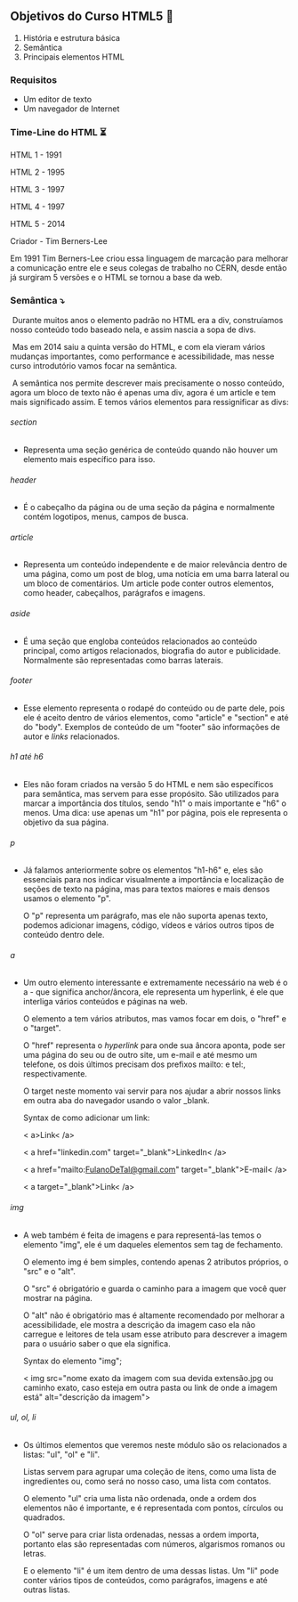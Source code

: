 ## Objetivos do Curso HTML5 :bookmark_tabs:

1. História e estrutura básica
2. Semântica
3. Principais elementos HTML

### Requisitos

- Um editor de texto
- Um navegador de Internet



### Time-Line do HTML :hourglass_flowing_sand:

HTML 1 - 1991

HTML 2 - 1995

HTML 3 - 1997

HTML 4 - 1997

HTML 5 - 2014

Criador - Tim Berners-Lee

Em 1991 Tim Berners-Lee criou essa linguagem de marcação para melhorar a comunicação entre ele e seus colegas de trabalho no CERN, desde então já surgiram 5 versões e o HTML se tornou a base da web.

### Semântica :arrow_heading_down:

​	Durante muitos anos o elemento padrão no HTML era a div, construíamos nosso conteúdo todo baseado nela, e assim nascia a sopa de divs.

​	Mas em 2014 saiu a quinta versão do HTML, e com ela vieram vários mudanças importantes, como performance e acessibilidade, mas nesse curso introdutório vamos focar na semântica.

​	A semântica nos permite descrever mais precisamente o nosso conteúdo, agora um bloco de texto não é apenas uma div, agora é um article e tem mais significado assim. E temos vários elementos para ressignificar as divs:

###### section

- Representa uma seção genérica de conteúdo quando não houver um elemento mais específico para isso.

###### header

- É o cabeçalho da página ou de uma seção da página e normalmente contém logotipos, menus, campos de busca.

###### article

- Representa um conteúdo independente e de maior relevância dentro de uma página, como um post de blog, uma notícia em uma barra lateral ou um bloco de comentários. Um article pode conter outros elementos, como header, cabeçalhos, parágrafos e imagens.

###### aside

- É uma seção que engloba conteúdos relacionados ao conteúdo principal, como artigos relacionados, biografia do autor e publicidade. Normalmente são representadas como barras laterais.

###### footer

- Esse elemento representa o rodapé do conteúdo ou de parte dele, pois ele é aceito dentro de vários elementos, como "article" e "section" e até do "body". Exemplos de conteúdo de um "footer" são informações de autor e *links* relacionados.

###### h1 até h6

- Eles não foram criados na versão 5 do HTML e nem são específicos para semântica, mas servem para esse propósito. São utilizados para marcar a importância dos títulos, sendo "h1" o mais importante e "h6" o menos. Uma dica: use apenas um "h1" por página, pois ele representa o objetivo da sua página.

###### p

- Já falamos anteriormente sobre os elementos "h1-h6" e, eles são essenciais para nos indicar visualmente a importância e localização de seções de texto na página, mas para textos maiores e mais densos usamos o elemento "p".

  O "p" representa um parágrafo, mas ele não suporta apenas texto, podemos adicionar imagens, código, vídeos e vários outros tipos de conteúdo dentro dele.

###### a

- Um outro elemento interessante e extremamente necessário na web é o a - que significa anchor/âncora, ele representa um hyperlink, é ele que interliga vários conteúdos e páginas na web.

  O elemento a tem vários atributos, mas vamos focar em dois, o "href" e o "target".

  O "href" representa o *hyperlink* para onde sua âncora aponta, pode ser uma página do seu ou de outro site, um e-mail e até mesmo um telefone, os dois últimos precisam dos prefixos mailto: e tel:, respectivamente.

  O target neste momento vai servir para nos ajudar a abrir nossos links em outra aba do navegador usando o valor _blank.

  Syntax de como adicionar um link:

  < a>Link< /a>

  < a href="linkedin.com" target="_blank">LinkedIn< /a>

  < a href="mailto:FulanoDeTal@gmail.com" target="_blank">E-mail< /a>

  < a target="_blank">Link< /a> 

###### img

- A web também é feita de imagens e para representá-las temos o elemento "img", ele é um daqueles elementos sem tag de fechamento.

  O elemento img é bem simples, contendo apenas 2 atributos próprios, o "src" e o "alt".

  O "src" é obrigatório e guarda o caminho para a imagem que você quer mostrar na página.

  O "alt" não é obrigatório mas é altamente recomendado por melhorar a acessibilidade, ele mostra a descrição da imagem caso ela não carregue e leitores de tela usam esse atributo para descrever a imagem para o usuário saber o que ela significa.

  Syntax do elemento "img";

  < img src="nome exato da imagem com sua devida extensão.jpg ou caminho exato, caso esteja em outra pasta ou link de onde a imagem está" alt="descrição da imagem">

###### ul, ol, li

- Os últimos elementos que veremos neste módulo são os relacionados a listas: "ul", "ol" e "li".

  Listas servem para agrupar uma coleção de itens, como uma lista de ingredientes ou, como será no nosso caso, uma lista com contatos.

  O elemento "ul" cria uma lista não ordenada, onde a ordem dos elementos não é importante, e é representada com pontos, círculos ou quadrados.

  O "ol" serve para criar lista ordenadas, nessas a ordem importa, portanto elas são representadas com números, algarismos romanos ou letras.

  E o elemento "li" é um item dentro de uma dessas listas. Um "li" pode conter vários tipos de conteúdos, como parágrafos, imagens e até outras listas.

